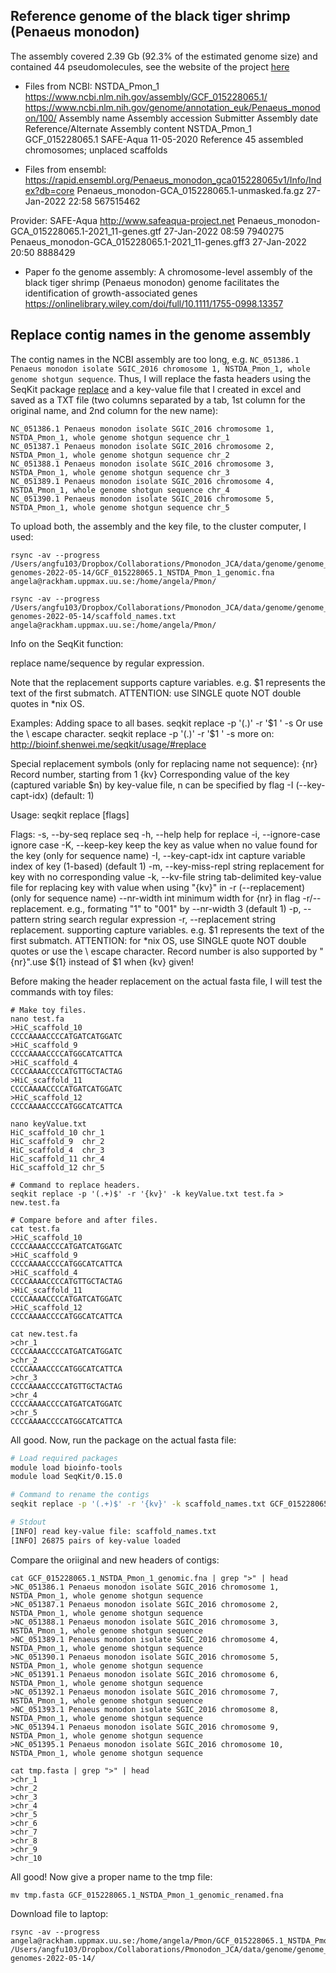 ## Reference genome of the black tiger shrimp (Penaeus monodon)

The assembly covered 2.39 Gb (92.3% of the estimated genome size) and contained 44 pseudomolecules, see the website of the project [here](https://www.biotec.or.th/pmonodon/index.php)

- Files from NCBI:
NSTDA_Pmon_1
https://www.ncbi.nlm.nih.gov/assembly/GCF_015228065.1/
https://www.ncbi.nlm.nih.gov/genome/annotation_euk/Penaeus_monodon/100/
Assembly name	Assembly accession	Submitter	Assembly date	Reference/Alternate	Assembly content
NSTDA_Pmon_1	GCF_015228065.1	SAFE-Aqua	11-05-2020	Reference	45 assembled chromosomes; unplaced scaffolds

- Files from ensembl:
https://rapid.ensembl.org/Penaeus_monodon_gca015228065v1/Info/Index?db=core
Penaeus_monodon-GCA_015228065.1-unmasked.fa.gz     27-Jan-2022 22:58           567515462

Provider: SAFE-Aqua http://www.safeaqua-project.net
Penaeus_monodon-GCA_015228065.1-2021_11-genes.gtf 27-Jan-2022 08:59             7940275
Penaeus_monodon-GCA_015228065.1-2021_11-genes.gff3 27-Jan-2022 20:50             8888429

- Paper fo the genome assembly:
A chromosome-level assembly of the black tiger shrimp (Penaeus monodon) genome facilitates the identification of growth-associated genes https://onlinelibrary.wiley.com/doi/full/10.1111/1755-0998.13357


## Replace contig names in the genome assembly

The contig names in the NCBI assembly are too long, e.g. `NC_051386.1 Penaeus monodon isolate SGIC_2016 chromosome 1, NSTDA_Pmon_1, whole genome shotgun sequence`. Thus, I will replace the fasta headers using the SeqKit package [replace](https://bioinf.shenwei.me/seqkit/usage/#replace) and a key-value file that I created in excel and saved as a TXT file (two columns separated by a tab, 1st column for the original name, and 2nd column for the new name):
```
NC_051386.1 Penaeus monodon isolate SGIC_2016 chromosome 1, NSTDA_Pmon_1, whole genome shotgun sequence	chr_1
NC_051387.1 Penaeus monodon isolate SGIC_2016 chromosome 2, NSTDA_Pmon_1, whole genome shotgun sequence	chr_2
NC_051388.1 Penaeus monodon isolate SGIC_2016 chromosome 3, NSTDA_Pmon_1, whole genome shotgun sequence	chr_3
NC_051389.1 Penaeus monodon isolate SGIC_2016 chromosome 4, NSTDA_Pmon_1, whole genome shotgun sequence	chr_4
NC_051390.1 Penaeus monodon isolate SGIC_2016 chromosome 5, NSTDA_Pmon_1, whole genome shotgun sequence	chr_5
```
To upload both, the assembly and the key file, to the cluster computer, I used:
```
rsync -av --progress /Users/angfu103/Dropbox/Collaborations/Pmonodon_JCA/data/genome/genome_assemblies_genome_fasta/ncbi-genomes-2022-05-14/GCF_015228065.1_NSTDA_Pmon_1_genomic.fna angela@rackham.uppmax.uu.se:/home/angela/Pmon/

rsync -av --progress /Users/angfu103/Dropbox/Collaborations/Pmonodon_JCA/data/genome/genome_assemblies_genome_fasta/ncbi-genomes-2022-05-14/scaffold_names.txt angela@rackham.uppmax.uu.se:/home/angela/Pmon/
```
Info on the SeqKit function:

replace name/sequence by regular expression.

Note that the replacement supports capture variables.
e.g. $1 represents the text of the first submatch.
ATTENTION: use SINGLE quote NOT double quotes in \*nix OS.

Examples: Adding space to all bases.
    seqkit replace -p '(.)' -r '$1 ' -s
Or use the \ escape character.
    seqkit replace -p '(.)' -r '\$1 ' -s
more on: http://bioinf.shenwei.me/seqkit/usage/#replace

Special replacement symbols (only for replacing name not sequence):
    {nr}    Record number, starting from 1
    {kv}    Corresponding value of the key (captured variable $n) by key-value file,
            n can be specified by flag -I (--key-capt-idx) (default: 1)

Usage:
  seqkit replace [flags]

Flags:
  -s, --by-seq                 replace seq
  -h, --help                   help for replace
  -i, --ignore-case            ignore case
  -K, --keep-key               keep the key as value when no value found for the key (only for sequence name)
  -I, --key-capt-idx int       capture variable index of key (1-based) (default 1)
  -m, --key-miss-repl string   replacement for key with no corresponding value
  -k, --kv-file string         tab-delimited key-value file for replacing key with value when using "{kv}" in -r (--replacement) (only for sequence name)
      --nr-width int           minimum width for {nr} in flag -r/--replacement. e.g., formating "1" to "001" by --nr-width 3 (default 1)
  -p, --pattern string         search regular expression
  -r, --replacement string     replacement. supporting capture variables.  e.g. $1 represents the text of the first submatch. ATTENTION: for \*nix OS, use SINGLE quote NOT double quotes or use the \ escape character. Record number is also supported by "{nr}".use ${1} instead of $1 when {kv} given!

Before making the header replacement on the actual fasta file, I will test the commands with toy files:
```
# Make toy files.
nano test.fa
>HiC_scaffold_10
CCCCAAAACCCCATGATCATGGATC
>HiC_scaffold_9
CCCCAAAACCCCATGGCATCATTCA
>HiC_scaffold_4
CCCCAAAACCCCATGTTGCTACTAG
>HiC_scaffold_11
CCCCAAAACCCCATGATCATGGATC
>HiC_scaffold_12
CCCCAAAACCCCATGGCATCATTCA

nano keyValue.txt
HiC_scaffold_10	chr_1
HiC_scaffold_9	chr_2
HiC_scaffold_4	chr_3
HiC_scaffold_11	chr_4
HiC_scaffold_12	chr_5

# Command to replace headers.
seqkit replace -p '(.+)$' -r '{kv}' -k keyValue.txt test.fa > new.test.fa

# Compare before and after files.
cat test.fa
>HiC_scaffold_10
CCCCAAAACCCCATGATCATGGATC
>HiC_scaffold_9
CCCCAAAACCCCATGGCATCATTCA
>HiC_scaffold_4
CCCCAAAACCCCATGTTGCTACTAG
>HiC_scaffold_11
CCCCAAAACCCCATGATCATGGATC
>HiC_scaffold_12
CCCCAAAACCCCATGGCATCATTCA

cat new.test.fa
>chr_1
CCCCAAAACCCCATGATCATGGATC
>chr_2
CCCCAAAACCCCATGGCATCATTCA
>chr_3
CCCCAAAACCCCATGTTGCTACTAG
>chr_4
CCCCAAAACCCCATGATCATGGATC
>chr_5
CCCCAAAACCCCATGGCATCATTCA

```
All good. Now, run the package on the actual fasta file:
```bash
# Load required packages
module load bioinfo-tools
module load SeqKit/0.15.0

# Command to rename the contigs
seqkit replace -p '(.+)$' -r '{kv}' -k scaffold_names.txt GCF_015228065.1_NSTDA_Pmon_1_genomic.fna > tmp.fasta

# Stdout
[INFO] read key-value file: scaffold_names.txt
[INFO] 26875 pairs of key-value loaded
```
Compare the oriiginal and new headers of contigs:
```
cat GCF_015228065.1_NSTDA_Pmon_1_genomic.fna | grep ">" | head
>NC_051386.1 Penaeus monodon isolate SGIC_2016 chromosome 1, NSTDA_Pmon_1, whole genome shotgun sequence
>NC_051387.1 Penaeus monodon isolate SGIC_2016 chromosome 2, NSTDA_Pmon_1, whole genome shotgun sequence
>NC_051388.1 Penaeus monodon isolate SGIC_2016 chromosome 3, NSTDA_Pmon_1, whole genome shotgun sequence
>NC_051389.1 Penaeus monodon isolate SGIC_2016 chromosome 4, NSTDA_Pmon_1, whole genome shotgun sequence
>NC_051390.1 Penaeus monodon isolate SGIC_2016 chromosome 5, NSTDA_Pmon_1, whole genome shotgun sequence
>NC_051391.1 Penaeus monodon isolate SGIC_2016 chromosome 6, NSTDA_Pmon_1, whole genome shotgun sequence
>NC_051392.1 Penaeus monodon isolate SGIC_2016 chromosome 7, NSTDA_Pmon_1, whole genome shotgun sequence
>NC_051393.1 Penaeus monodon isolate SGIC_2016 chromosome 8, NSTDA_Pmon_1, whole genome shotgun sequence
>NC_051394.1 Penaeus monodon isolate SGIC_2016 chromosome 9, NSTDA_Pmon_1, whole genome shotgun sequence
>NC_051395.1 Penaeus monodon isolate SGIC_2016 chromosome 10, NSTDA_Pmon_1, whole genome shotgun sequence

cat tmp.fasta | grep ">" | head
>chr_1
>chr_2
>chr_3
>chr_4
>chr_5
>chr_6
>chr_7
>chr_8
>chr_9
>chr_10

```
All good! Now give a proper name to the tmp file:
```
mv tmp.fasta GCF_015228065.1_NSTDA_Pmon_1_genomic_renamed.fna
```
Download file to laptop:
```
rsync -av --progress angela@rackham.uppmax.uu.se:/home/angela/Pmon/GCF_015228065.1_NSTDA_Pmon_1_genomic_renamed.fna /Users/angfu103/Dropbox/Collaborations/Pmonodon_JCA/data/genome/genome_assemblies_genome_fasta/ncbi-genomes-2022-05-14/
```

